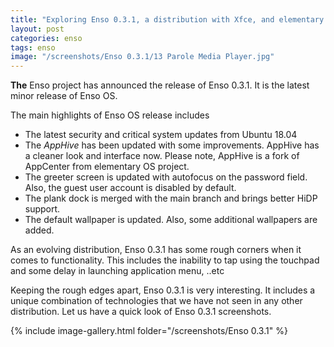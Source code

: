 ```yaml
---
title: "Exploring Enso 0.3.1, a distribution with Xfce, and elementary innovations"
layout: post
categories: enso
tags: enso
image: "/screenshots/Enso 0.3.1/13 Parole Media Player.jpg"
---
```

**The** Enso project has announced the release of Enso 0.3.1. It is the latest minor release of Enso OS. 

The main highlights of Enso OS release includes
- The latest security and critical system updates from Ubuntu 18.04
- The *AppHive* has been updated with some improvements. AppHive has a cleaner look and interface now. Please note, AppHive is a fork of AppCenter from elementary OS project.
- The greeter screen is updated with autofocus on the password field. Also, the guest user account is disabled by default.
- The plank dock is merged with the main branch and brings better HiDP support.
- The default wallpaper is updated. Also, some additional wallpapers are added.

As an evolving distribution, Enso 0.3.1 has some rough corners when it comes to functionality. This includes the inability to tap using the touchpad and some delay in launching application menu, ..etc

Keeping the rough edges apart, Enso 0.3.1 is very interesting. It includes a unique combination of technologies that we have not seen in any other distribution. Let us have a quick look of Enso 0.3.1 screenshots.

{% include image-gallery.html folder="/screenshots/Enso 0.3.1" %}